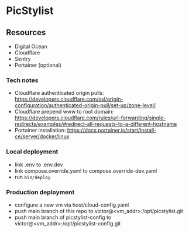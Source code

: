 # PicStylist

## Resources
 - Digital Ocean
 - Cloudflare
 - Sentry
 - Portainer (optional)

### Tech notes
 - Cloudflare authenticated origin pulls: https://developers.cloudflare.com/ssl/origin-configuration/authenticated-origin-pull/set-up/zone-level/
 - Cloudflare prepend www to root domain: https://developers.cloudflare.com/rules/url-forwarding/single-redirects/examples/#redirect-all-requests-to-a-different-hostname
 - Portainer installation: https://docs.portainer.io/start/install-ce/server/docker/linux

### Local deployment
 - link .env to .env.dev
 - link compose.override.yaml to compose.override-dev.yaml
 - run `bin/deploy`

### Production deployment
 - configure a new vm via host/cloud-config.yaml
 - push main branch of this repo to victor@<vm_addr>:/opt/picstylist.git
 - push main branch of picstylist-config to victor@<vm_addr>:/opt/picstylist-config.git
